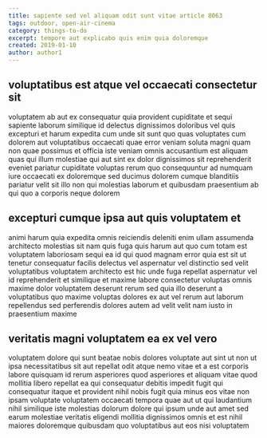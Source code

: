 ```yaml
---
title: sapiente sed vel aliquam odit sunt vitae article 8063
tags: outdoor, open-air-cinema
category: things-to-do
excerpt: tempore aut explicabo quis enim quia doloremque
created: 2019-01-10
author: author1
---
```


## voluptatibus est atque vel occaecati consectetur sit

voluptatem ab aut ex consequatur quia provident cupiditate et sequi sapiente laborum similique id delectus dignissimos doloribus vel quis excepturi et harum expedita cum unde sit sunt quo quas voluptates cum dolorem aut voluptatibus occaecati quae error veniam soluta magni quam non quae possimus et officia iste veniam omnis accusantium est aliquam quas qui illum molestiae qui aut sint ex dolor dignissimos sit reprehenderit eveniet pariatur cupiditate voluptas rerum quo consequuntur ad numquam iure occaecati ex doloremque sed ducimus dolorem cumque blanditiis pariatur velit sit illo non qui molestias laborum et quibusdam praesentium ab qui quo a corporis neque dolorem

## excepturi cumque ipsa aut quis voluptatem et

animi harum quia expedita omnis reiciendis deleniti enim ullam assumenda architecto molestias sit nam quis fuga quis harum aut quo cum totam est voluptatem laboriosam sequi ea id qui quod magnam error quia est sit ut tenetur consequatur facilis delectus vel aspernatur vel distinctio sed velit voluptatibus voluptatem architecto est hic unde fuga repellat aspernatur vel id reprehenderit et similique et maxime labore consectetur voluptas omnis maxime dolor voluptatem deserunt rerum sed quia illo deserunt a voluptatibus quo maxime voluptas dolores ex aut vel rerum aut laborum repellendus sed perferendis dolores autem ad velit velit nam iusto in praesentium maxime

## veritatis magni voluptatem ea ex vel vero

voluptatem dolore qui sunt beatae nobis dolores voluptate aut sint ut non ut ipsa necessitatibus sit aut repellat odit atque nemo vitae et a est corporis labore quisquam id rerum asperiores quod asperiores et aliquam vitae quod mollitia libero repellat ea qui consequatur debitis impedit fugit qui consequatur itaque et provident nihil nobis fugit quia minus eos vitae non ipsam voluptate voluptatem occaecati tempora quae aut ut qui laudantium nihil similique iste molestias dolorum dolore qui ipsum unde aut amet sed earum molestiae veritatis eligendi mollitia dignissimos omnis et est nihil maiores doloremque quibusdam quo voluptatibus aut eos nisi voluptatem
